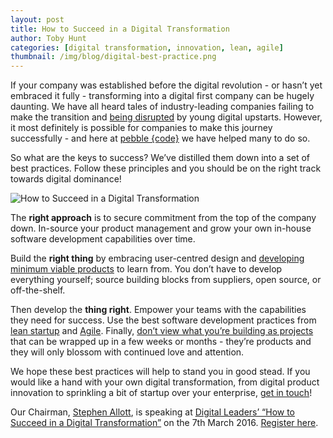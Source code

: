 ```yaml
---
layout: post
title: How to Succeed in a Digital Transformation
author: Toby Hunt
categories: [digital transformation, innovation, lean, agile]
thumbnail: /img/blog/digital-best-practice.png
---
```


If your company was established before the digital revolution - or hasn’t yet embraced it fully - transforming into a digital first company can be hugely daunting. We have all heard tales of industry-leading companies failing to make the transition and [being disrupted](https://www.linkedin.com/pulse/20130227142546-2293140-digital-darwinism-what-killed-borders-blockbuster-and-polaroid-and-how-not-to-end-up-like-them) by young digital upstarts. However, it most definitely is possible for companies to make this journey successfully - and here at [pebble {code}](http://pebblecode.com) we have helped many to do so.

So what are the keys to success? We’ve distilled them down into a set of best practices. Follow these principles and you should be on the right track towards digital dominance!

![How to Succeed in a Digital Transformation](/img/blog/digital-best-practice.png)


The **right approach** is to secure commitment from the top of the company down. In-source your product management and grow your own in-house software development capabilities over time.

Build the **right thing** by embracing user-centred design and [developing minimum viable products](http://theleanstartup.com/principles#develop_mvp) to learn from. You don’t have to develop everything yourself; source building blocks from suppliers, open source, or off-the-shelf.

Then develop the **thing right**. Empower your teams with the capabilities they need for success. Use the best software development practices from [lean startup](http://theleanstartup.com/) and [Agile](http://www.agilemanifesto.org/). Finally, [don’t view what you’re building as projects](http://evan.bottch.com/2010/08/29/projects-are-evil-and-must-be-destroyed/) that can be wrapped up in a few weeks or months - they’re products and they will only blossom with continued love and attention.

We hope these best practices will help to stand you in good stead. If you would like a hand with your own digital transformation, from digital product innovation to sprinkling a bit of startup over your enterprise, [get in touch](http://pebblecode.com/contact/)!

Our Chairman, [Stephen Allott](https://en.wikipedia.org/wiki/Stephen_Allott), is speaking at [Digital Leaders’ “How to Succeed in a Digital Transformation”](http://digileaders.com/event/how-to-succeed-in-a-digital-transformation/) on the 7th March 2016. [Register here](http://digileaders.com/event/how-to-succeed-in-a-digital-transformation/).

